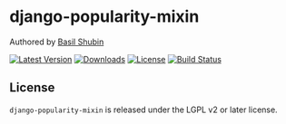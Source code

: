 
django-popularity-mixin
===

Authored by [Basil Shubin](https://github.com/bashu)

[![Latest Version](https://img.shields.io/pypi/v/django-popularity-mixin.svg)](https://pypi.python.org/pypi/django-popularity-mixin/)
[![Downloads](https://img.shields.io/pypi/dm/django-popularity-mixin.svg)](https://pypi.python.org/pypi/django-popularity-mixin/)
[![License](https://img.shields.io/github/license/bashu/django-popularity-mixin.svg)](https://pypi.python.org/pypi/django-popularity-mixin/)
[![Build Status](https://img.shields.io/travis/bashu/django-popularity-mixin.svg)](https://travis-ci.org/bashu/django-popularity-mixin/)

## License

`django-popularity-mixin` is released under the LGPL v2 or later license.
